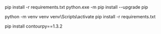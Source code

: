pip install -r requirements.txt
python.exe -m pip install --upgrade pip

python -m venv venv
venv\Scripts\activate
pip install -r requirements.txt

pip install contourpy==1.3.2

